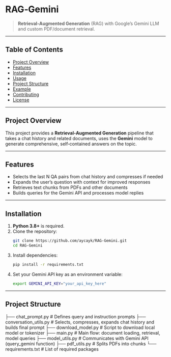 # RAG‑Gemini

> **Retrieval‑Augmented Generation** (RAG) with Google’s Gemini LLM and custom PDF/document retrieval.

---

## Table of Contents

- [Project Overview](#project-overview)  
- [Features](#features)  
- [Installation](#installation)  
- [Usage](#usage)  
- [Project Structure](#project-structure)  
- [Example](#example)  
- [Contributing](#contributing)  
- [License](#license)  

---

## Project Overview

This project provides a **Retrieval‑Augmented Generation** pipeline that takes a chat history and related documents, uses the **Gemini** model to generate comprehensive, self‑contained answers on the topic.

---

## Features

- Selects the last N QA pairs from chat history and compresses if needed  
- Expands the user’s question with context for improved responses  
- Retrieves text chunks from PDFs and other documents  
- Builds queries for the Gemini API and processes model replies  

---

## Installation

1. **Python 3.8+** is required.  
2. Clone the repository:  
   ```bash
   git clone https://github.com/aycayk/RAG-Gemini.git
   cd RAG-Gemini
3. Install dependencies:
   ```bash
   pip install -r requirements.txt
4. Set your Gemini API key as an environment variable:
     ```bash
   export GEMINI_API_KEY="your_api_key_here"

---

## Project Structure

├── chat_prompt.py         # Defines query and instruction prompts
├── conversation_utils.py  # Selects, compresses, expands chat history and builds final prompt
├── download_model.py      # Script to download local model or tokenizer
├── main.py                # Main flow: document loading, retrieval, model queries
├── model_utils.py         # Communicates with Gemini API (query_gemini function)
├── pdf_utils.py           # Splits PDFs into chunks
└── requirements.txt       # List of required packages
